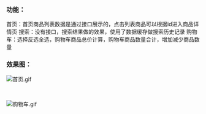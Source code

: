 

### 功能：
首页：首页商品列表数据是通过接口展示的，点击列表商品可以根据id进入商品详情页
搜索：没有接口，搜索结果做的效果，使用了数据缓存做搜索历史记录
购物车：选择反选全选，购物车商品总价计算，购物车商品数量合计，增加减少商品数量

### 效果图：
![首页.gif](http://upload-images.jianshu.io/upload_images/3888312-cf99f2e3b923cd79.gif?imageMogr2/auto-orient/strip)

<br>

![购物车.gif](http://upload-images.jianshu.io/upload_images/3888312-d80453c8f73ddf71.gif?imageMogr2/auto-orient/strip)


